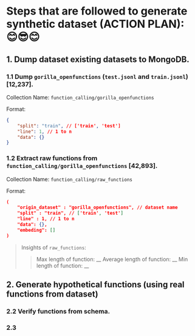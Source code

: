 # Steps that are followed to generate synthetic dataset (ACTION PLAN): 😊😎😊

## 1. Dump dataset existing datasets to MongoDB.

### 1.1 Dump  `gorilla_openfunctions` (`test.jsonl` and `train.jsonl`) [12,237].

Collection Name: `function_calling/gorilla_openfunctions`

Format:

```json
{
    "split": "train", // ['train', 'test']
    "line": 1, // 1 to n
    "data": {}
}
```

### 1.2 Extract raw functions from `function_calling/gorilla_openfunctions` [42,893].

Collection Name: `function_calling/raw_functions`

Format:

```json
(
    "origin_dataset" : "gorilla_openfunctions", // dataset name
    "split" : "train", // ['train', 'test']
    "line" : 1, // 1 to n
    "data": {},
    "embeding": []
)
```

> Insights of `raw_functions`:
>> Max length of function: __
>> Average length of function: __
>> Min length of function: __


## 2. Generate hypothetical functions (using real functions from dataset)

### 2.2 Verify functions from schema.

### 2.3
